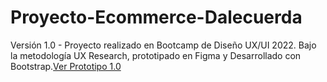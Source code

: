# Proyecto-Ecommerce-Dalecuerda
Versión 1.0 - Proyecto realizado en Bootcamp de Diseño UX/UI 2022.  Bajo la metodología UX Research, prototipado en Figma y Desarrollado con Bootstrap.<a href="https://bit.ly/3xjX0Wj">Ver Prototipo 1.0</a>